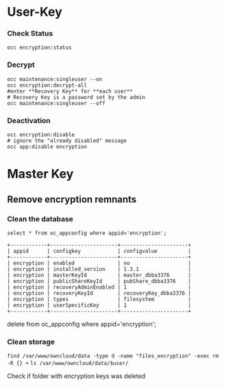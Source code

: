 # User-Key 

### Check Status

`occ encryption:status`

### Decrypt

```
occ maintenance:singleuser --on
occ encryption:decrypt-all
#enter **Recovery Key** for **each user**
# Recovery Key is a password set by the admin
occ maintenance:singleuser --off
```

### Deactivation

```
occ encryption:disable
# ignore the "already disabled" message
occ app:disable encryption
```

# Master Key


## Remove encryption remnants

### Clean the database

`select * from oc_appconfig where appid='encryption';`

```
+------------+----------------------+----------------------+
| appid      | configkey            | configvalue          |
+------------+----------------------+----------------------+
| encryption | enabled              | no                   |
| encryption | installed_version    | 1.3.1                |
| encryption | masterKeyId          | master_dbba3376      |
| encryption | publicShareKeyId     | pubShare_dbba3376    |
| encryption | recoveryAdminEnabled | 1                    |
| encryption | recoveryKeyId        | recoveryKey_dbba3376 |
| encryption | types                | filesystem           |
| encryption | userSpecificKey      | 1                    |
+------------+----------------------+----------------------+
```

delete from oc_appconfig where appid='encryption';

### Clean storage

`find /var/www/owncloud/data -type d -name "files_encryption" -exec rm -R {} +`
`ls /var/www/owncloud/data/$user/`

Check if folder with encryption keys was deleted
